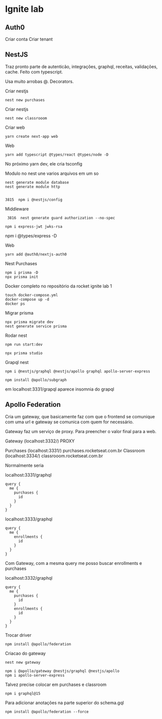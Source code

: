 # Ignite lab

## Auth0

Criar conta
Criar tenant

## NestJS

Traz pronto parte de autenticão, integrações, graphql, receitas, validações, cache. Feito com typescript.

Usa muito arrobas @. Decorators.

Criar nestjs

```console
nest new purchases
```

Criar nestjs

```console
nest new classrooom
```

Criar web

```console
yarn create next-app web
```

Web

```console
yarn add typescript @types/react @types/node -D
```

No próximo yarn dev, ele cria tsconfig

Modulo no nest une varios arquivos em um so

```console
nest generate module database
nest generate module http
```
```console
```


```console
3815  npm i @nestjs/config
```

Middleware

```console
 3816  nest generate guard authorization --no-spec
```

```console
npm i express-jwt jwks-rsa
```

npm i @types/express -D
 
 
Web
```console
yarn add @auth0/nextjs-auth0
```

Nest Purchases

```console
npm i prisma -D
npx prisma init
```

Docker completo no repositório da rocket ignite lab 1

```console
touch docker-compose.yml
docker-compose up -d
docker ps
```

Migrar prisma

```console
npx prisma migrate dev
nest generate service prisma
```

Rodar nest
```console
npm run start:dev
```

```console
npx prisma studio
```

Grapql nest
```console
npm i @nestjs/graphql @nestjs/apollo graphql apollo-server-express
```
```console
npm install @apollo/subgraph
```
 
 
 em localhost:3331/grapql aparece insomnia do grapql


## Apollo Federation

Cria um gateway, que basicamente faz com que o frontend se comunique com uma url e gateway se comunica com quem for necessário.

Gateway faz um serviço de proxy. Para preencher o valor final para a web.

Gateway (localhost:3332/) PROXY

Purchases (localhost:3331/) purchases.rocketseat.com.br
Classroom (localhost:3334/) classrooom.rocketseat.com.br


Normalmente seria

localhost:3331/graphql
```console
query {
  me {
    purchases {
      id
    }
  }
}
```

localhost:3333/graphql
```console
query {
  me {
    enrollments {
      id
    }
  }
}
```

Com Gateway, com a mesma query me posso buscar enrollments e purchases

localhost:3332/graphql
```console
query {
  me {
    purchases {
      id
    }
    enrollments {
      id
    }
  }
}
```

Trocar driver
```console
npm install @apollo/federation 
```

Criacao do gateway

```console
nest new gateway
```

```console
npm i @apollo/gateway @nestjs/graphql @nestjs/apollo 
npm i apollo-server-express 
```

Talvez precise colocar em purchases e classroom
```console
npm i graphql@15
```

Para adicionar anotações na parte superior do schema.gql
```console
npm install @apollo/federation --force
```


```console
```


```console
```


```console
```
```console
```


```console
```


```console
```


```console
```


```console
```
```console
```


```console
```


```console
```


```console
```


```console
```
